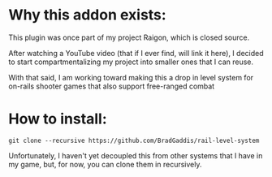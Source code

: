 # Why this addon exists:

This plugin was once part of my project Raigon, which is closed source. 

After watching a YouTube video (that if I ever find, will link it here), I decided to start compartmentalizing my project into smaller ones that I can reuse.

With that said, I am working toward making this a drop in level system for on-rails shooter games that also support free-ranged combat


# How to install:
```
git clone --recursive https://github.com/BradGaddis/rail-level-system
```

Unfortunately, I haven't yet decoupled this from other systems that I have in my game, but, for now, you can clone them in recursively.
